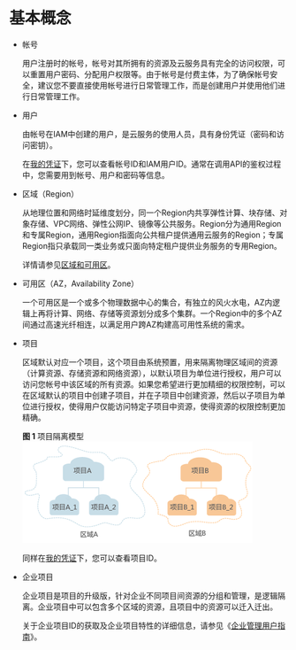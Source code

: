 # 基本概念<a name="dns_api_10005"></a>

-   帐号

    用户注册时的帐号，帐号对其所拥有的资源及云服务具有完全的访问权限，可以重置用户密码、分配用户权限等。由于帐号是付费主体，为了确保帐号安全，建议您不要直接使用帐号进行日常管理工作，而是创建用户并使用他们进行日常管理工作。

-   用户

    由帐号在IAM中创建的用户，是云服务的使用人员，具有身份凭证（密码和访问密钥）。

    在[我的凭证](https://console.huaweicloud.com/iam/?locale=zh-cn#/mine/apiCredential)下，您可以查看帐号ID和IAM用户ID。通常在调用API的鉴权过程中，您需要用到帐号、用户和密码等信息。

-   区域（Region）

    从地理位置和网络时延维度划分，同一个Region内共享弹性计算、块存储、对象存储、VPC网络、弹性公网IP、镜像等公共服务。Region分为通用Region和专属Region，通用Region指面向公共租户提供通用云服务的Region；专属Region指只承载同一类业务或只面向特定租户提供业务服务的专用Region。

    详情请参见[区域和可用区](https://support.huaweicloud.com/usermanual-iaas/zh-cn_topic_0184026189.html)。

-   可用区（AZ，Availability Zone）

    一个可用区是一个或多个物理数据中心的集合，有独立的风火水电，AZ内逻辑上再将计算、网络、存储等资源划分成多个集群。一个Region中的多个AZ间通过高速光纤相连，以满足用户跨AZ构建高可用性系统的需求。

-   项目

    区域默认对应一个项目，这个项目由系统预置，用来隔离物理区域间的资源（计算资源、存储资源和网络资源），以默认项目为单位进行授权，用户可以访问您帐号中该区域的所有资源。如果您希望进行更加精细的权限控制，可以在区域默认的项目中创建子项目，并在子项目中创建资源，然后以子项目为单位进行授权，使得用户仅能访问特定子项目中资源，使得资源的权限控制更加精确。

    **图 1**  项目隔离模型<a name="zh-cn_topic_0170093947_fig10211164021615"></a>  
    ![](figures/项目隔离模型.png "项目隔离模型")

    同样在[我的凭证](https://console.huaweicloud.com/iam/?locale=zh-cn#/mine/apiCredential)下，您可以查看项目ID。

-   企业项目

    企业项目是项目的升级版，针对企业不同项目间资源的分组和管理，是逻辑隔离。企业项目中可以包含多个区域的资源，且项目中的资源可以迁入迁出。

    关于企业项目ID的获取及企业项目特性的详细信息，请参见《[企业管理用户指南](https://support.huaweicloud.com/usermanual-em/em_am_0006.html)》。


